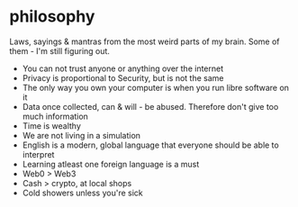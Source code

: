 # philosophy

Laws, sayings & mantras from the most weird parts of my brain. Some of them - I'm still figuring out.

- You can not trust anyone or anything over the internet
- Privacy is proportional to Security, but is not the same
- The only way you own your computer is when you run libre software on it
- Data once collected, can & will - be abused. Therefore don't give too much information
- Time is wealthy
- We are not living in a simulation
- English is a modern, global language that everyone should be able to interpret
- Learning atleast one foreign language is a must
- Web0 > Web3
- Cash > crypto, at local shops
- Cold showers unless you're sick

